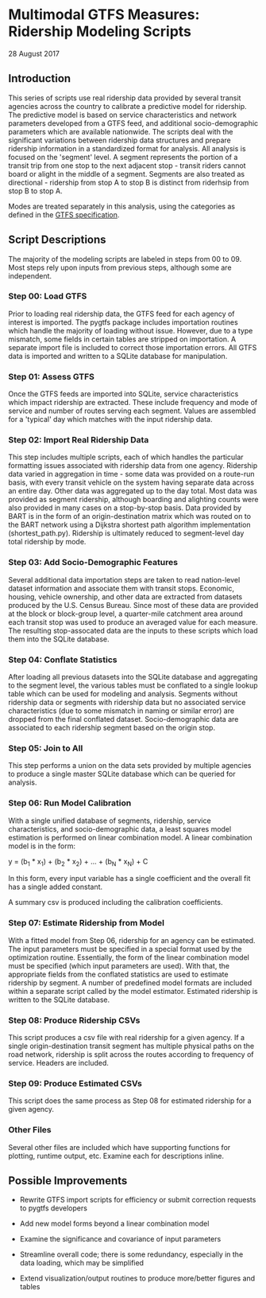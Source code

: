 # Multimodal GTFS Measures: Ridership Modeling Scripts

28 August 2017

## Introduction

This series of scripts use real ridership data provided by several transit agencies across the country to calibrate a predictive model for ridership.  The predictive model is based on service characteristics and network parameters developed from a GTFS feed, and additional socio-demographic parameters which are available nationwide.  The scripts deal with the significant variations between ridership data structures and prepare ridership information in a standardized format for analysis.  All analysis is focused on the 'segment' level.  A segment represents the portion of a transit trip from one stop to the next adjacent stop - transit riders cannot board or alight in the middle of a segment.  Segments are also treated as directional - ridership from stop A to stop B is distinct from riderhsip from stop B to stop A.

Modes are treated separately in this analysis, using the categories as defined in the [GTFS specification](https://developers.google.com/transit/gtfs/reference/).

## Script Descriptions

The majority of the modeling scripts are labeled in steps from 00 to 09.  Most steps rely upon inputs from previous steps, although some are independent.                                                                                      
                                                                                      
### Step 00: Load GTFS

Prior to loading real ridership data, the GTFS feed for each agency of interest is imported.  The pygtfs package includes importation routines which handle the majority of loading without issue.  However, due to a type mismatch, some fields in certain tables are stripped on importation.  A separate import file is included to correct those importation errors.  All GTFS data is imported and written to a SQLite database for manipulation.

### Step 01: Assess GTFS

Once the GTFS feeds are imported into SQLite, service characteristics which impact ridership are extracted.  These include frequency and mode of service and number of routes serving each segment.  Values are assembled for a 'typical' day which matches with the input ridership data.

### Step 02: Import Real Ridership Data

This step includes multiple scripts, each of which handles the particular formatting issues associated with ridership data from one agency.  Ridership data varied in aggregation in time - some data was provided on a route-run basis, with every transit vehicle on the system having separate data across an entire day.  Other data was aggregated up to the day total.  Most data was provided as segment ridership, although boarding and alighting counts were also provided in many cases on a stop-by-stop basis.  Data provided by BART is in the form of an origin-destination matrix which was routed on to the BART network using a Dijkstra shortest path algorithm implementation (shortest_path.py).  Ridership is ultimately reduced to segment-level day total ridership by mode.
                                                                                                                                                                                                                                                                                                                                                                                                                                                                                                                                                                                                                                                                                                  
### Step 03: Add Socio-Demographic Features

Several additional data importation steps are taken to read nation-level dataset information and associate them with transit stops.  Economic, housing, vehicle ownership, and other data are extracted from datasets produced by the U.S. Census Bureau.  Since most of these data are provided at the block or block-group level, a quarter-mile catchment area around each transit stop was used to produce an averaged value for each measure.  The resulting stop-assocated data are the inputs to these scripts which load them into the SQLite database.
                                                                                                                                                                                                                                                                                                                                                                                                                                                                                                                                                                                                                                                                                                   
### Step 04: Conflate Statistics

After loading all previous datasets into the SQLite database and aggregating to the segment level, the various tables must be conflated to a single lookup table which can be used for modeling and analysis.  Segments without ridership data or segments with ridership data but no associated service characteristics (due to some mismatch in naming or similar error) are dropped from the final conflated dataset.  Socio-demographic data are associated to each ridership segment based on the origin stop.

### Step 05: Join to All

This step performs a union on the data sets provided by multiple agencies to produce a single master SQLite database which can be queried for analysis.

### Step 06: Run Model Calibration

With a single unified database of segments, ridership, service characteristics, and socio-demographic data, a least squares model estimation is performed on linear combination model.  A linear combination model is in the form:

y = (b<sub>1</sub> * x<sub>1</sub>) + (b<sub>2</sub> * x<sub>2</sub>) + ... + (b<sub>N</sub> * x<sub>N</sub>) + C

In this form, every input variable has a single coefficient and the overall fit has a single added constant.  

A summary csv is produced including the calibration coefficients.

### Step 07: Estimate Ridership from Model

With a fitted model from Step 06, ridership for an agency can be estimated.  The input parameters must be specified in a special format used by the optimization routine.  Essentially, the form of the linear combination model must be specified (which input parameters are used).  With that, the appropriate fields from the conflated statistics are used to estimate ridership by segment.  A number of predefined model formats are included within a separate script called by the model estimator.  Estimated ridership is written to the SQLite database.

### Step 08: Produce Ridership CSVs

This script produces a csv file with real ridership for a given agency.  If a single origin-destination transit segment has multiple physical paths on the road network, ridership is split across the routes according to frequency of service.  Headers are included.

### Step 09: Produce Estimated CSVs

This script does the same process as Step 08 for estimated ridership for a given agency.

### Other Files

Several other files are included which have supporting functions for plotting, runtime output, etc.  Examine each for descriptions inline.

## Possible Improvements

-   Rewrite GTFS import scripts for efficiency or submit correction requests to pygtfs developers

-   Add new model forms beyond a linear combination model

-   Examine the significance and covariance of input parameters

-   Streamline overall code; there is some redundancy, especially in the data loading, which may be simplified

-   Extend visualization/output routines to produce more/better figures and tables
